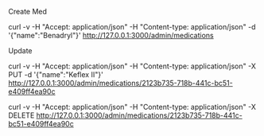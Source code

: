 Create Med

curl -v -H "Accept: application/json" -H "Content-type: application/json" -d '{"name":"Benadryl"}' http://127.0.0.1:3000/admin/medications

Update

curl -v -H "Accept: application/json" -H "Content-type: application/json" -X PUT -d '{"name":"Keflex II"}' http://127.0.0.1:3000/admin/medications/2123b735-718b-441c-bc51-e409ff4ea90c


curl -v -H "Accept: application/json" -H "Content-type: application/json" -X DELETE http://127.0.0.1:3000/admin/medications/2123b735-718b-441c-bc51-e409ff4ea90c